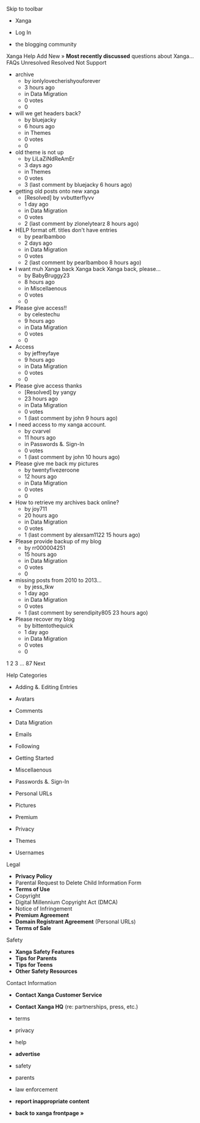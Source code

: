 Skip to toolbar

*   Xanga

*   Log In

*   the blogging community

Xanga Help Add New » **Most recently discussed** questions about Xanga… FAQs Unresolved Resolved Not Support

*   archive
    *   by ionlylovecherishyouforever
    *   3 hours ago
    *   in Data Migration
    *   0 votes
    *   0
*   will we get headers back?
    *   by bluejacky
    *   6 hours ago
    *   in Themes
    *   0 votes
    *   0
*   old theme is not up
    *   by LiLaZiNdReAmEr
    *   3 days ago
    *   in Themes
    *   0 votes
    *   3 (last comment by bluejacky 6 hours ago)
*   getting old posts onto new xanga
    *   \[Resolved\] by vvbutterflyvv
    *   1 day ago
    *   in Data Migration
    *   0 votes
    *   2 (last comment by zlonelytearz 8 hours ago)
*   HELP format off. titles don't have entries
    *   by pearlbamboo
    *   2 days ago
    *   in Data Migration
    *   0 votes
    *   2 (last comment by pearlbamboo 8 hours ago)
*   I want muh Xanga back Xanga back Xanga back, please...
    *   by BabyBruggy23
    *   8 hours ago
    *   in Miscellaenous
    *   0 votes
    *   0
*   Please give access!!
    *   by celestechu
    *   9 hours ago
    *   in Data Migration
    *   0 votes
    *   0
*   Access
    *   by jeffreyfaye
    *   9 hours ago
    *   in Data Migration
    *   0 votes
    *   0
*   Please give access thanks
    *   \[Resolved\] by yangy
    *   23 hours ago
    *   in Data Migration
    *   0 votes
    *   1 (last comment by john 9 hours ago)
*   I need access to my xanga account.
    *   by cvarvel
    *   11 hours ago
    *   in Passwords &. Sign-In
    *   0 votes
    *   1 (last comment by john 10 hours ago)
*   Please give me back my pictures
    *   by twentyfivezeroone
    *   12 hours ago
    *   in Data Migration
    *   0 votes
    *   0
*   How to retrieve my archives back online?
    *   by joy711
    *   20 hours ago
    *   in Data Migration
    *   0 votes
    *   1 (last comment by alexsam1122 15 hours ago)
*   Please provide backup of my blog
    *   by rr000004251
    *   15 hours ago
    *   in Data Migration
    *   0 votes
    *   0
*   missing posts from 2010 to 2013...
    *   by jess\_tkw
    *   1 day ago
    *   in Data Migration
    *   0 votes
    *   1 (last comment by serendipity805 23 hours ago)
*   Please recover my blog
    *   by bittentothequick
    *   1 day ago
    *   in Data Migration
    *   0 votes
    *   0

1 2 3 ... 87 Next

Help Categories

*   Adding &. Editing Entries
*   Avatars
*   Comments
*   Data Migration
*   Emails
*   Following
*   Getting Started
*   Miscellaenous

*   Passwords &. Sign-In
*   Personal URLs
*   Pictures
*   Premium
*   Privacy
*   Themes
*   Usernames

Legal

*   **Privacy Policy**
*   Parental Request to Delete Child Information Form
*   **Terms of Use**
*   Copyright
*   Digital Millennium Copyright Act (DMCA)
*   Notice of Infringement
*   **Premium Agreement**
*   **Domain Registrant Agreement** (Personal URLs)
*   **Terms of Sale**

Safety

*   **Xanga Safety Features**
*   **Tips for Parents**
*   **Tips for Teens**
*   **Other Safety Resources**

Contact Information

*   **Contact Xanga Customer Service**
*   **Contact Xanga HQ** (re: partnerships, press, etc.)

*   terms
*   privacy
*   help
*   **advertise**

*   safety
*   parents
*   law enforcement
*   **report inappropriate content**

*   **back to xanga frontpage »**
